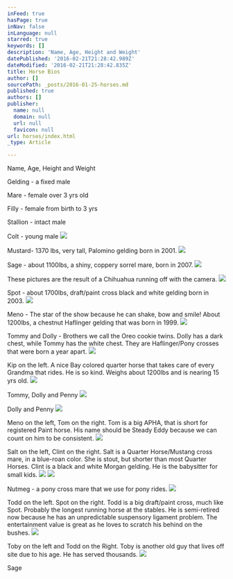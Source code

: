 ```yaml
---
inFeed: true
hasPage: true
inNav: false
inLanguage: null
starred: true
keywords: []
description: 'Name, Age, Height and Weight'
datePublished: '2016-02-21T21:28:42.989Z'
dateModified: '2016-02-21T21:28:42.835Z'
title: Horse Bios
author: []
sourcePath: _posts/2016-01-25-horses.md
published: true
authors: []
publisher:
  name: null
  domain: null
  url: null
  favicon: null
url: horses/index.html
_type: Article

---
```

Name, Age, Height and Weight

Gelding - a fixed male

Mare - female over 3 yrs old

Filly - female from birth to 3 yrs

Stallion - intact male

Colt - young male
![](https://the-grid-user-content.s3-us-west-2.amazonaws.com/db719e9a-de1a-4a34-9d74-3ee9c9004ace.jpg)

Mustard- 1370 lbs, very tall, Palomino gelding born in 2001\.
![](https://the-grid-user-content.s3-us-west-2.amazonaws.com/22fe15ee-7f7a-4e79-a6c6-bbec00143095.jpg)

Sage - about 1100lbs, a shiny, coppery sorrel mare, born in 2007\.
![](https://the-grid-user-content.s3-us-west-2.amazonaws.com/507e3f0a-c240-4cfd-8744-924c6d5485a8.jpg)

These pictures are the result of a Chihuahua running off with the camera.
![](https://the-grid-user-content.s3-us-west-2.amazonaws.com/463878f0-581b-41b0-9351-8d0da0e8126e.jpg)

Spot - about 1700lbs, draft/paint cross black and white gelding born in 2003\.
![](https://the-grid-user-content.s3-us-west-2.amazonaws.com/a36110a1-c5fa-422e-979a-07340b315b44.jpg)

Meno - The star of the show because he can shake, bow and smile!  About 1200lbs, a chestnut Haflinger gelding that was born in 1999\. ![](https://the-grid-user-content.s3-us-west-2.amazonaws.com/66b2b1f5-96fe-4aa4-98ed-ae25c571dcbe.jpg)

Tommy and Dolly - Brothers we call the Oreo cookie twins.  Dolly has a dark chest, while Tommy has the white chest.  They are Haflinger/Pony crosses that were born a year apart.  ![](https://the-grid-user-content.s3-us-west-2.amazonaws.com/9a843d26-b250-4ff3-8be2-ffd9bc11dd99.jpg)

Kip on the left.  A nice Bay colored quarter horse that takes care of every Grandma that rides.  He is so kind.  Weighs about 1200lbs and is nearing 15 yrs old.  ![](https://the-grid-user-content.s3-us-west-2.amazonaws.com/855115d8-b0fc-45ab-903e-5be3f020bcc6.jpg)

Tommy, Dolly and Penny
![](https://the-grid-user-content.s3-us-west-2.amazonaws.com/172e0a41-c5f7-4cd3-af92-571d52356003.jpg)

Dolly and Penny
![](https://the-grid-user-content.s3-us-west-2.amazonaws.com/f937d901-b949-41b4-b90b-a3d4437a85a5.jpg)

Meno on the left, Tom on the right.  Tom is a big APHA, that is short for registered Paint horse.  His name should be Steady Eddy because we can count on him to be consistent.
![](https://the-grid-user-content.s3-us-west-2.amazonaws.com/e132b2c5-f448-4344-8bd1-4979a0120cf9.jpg)

Salt on the left, Clint on the right.  Salt is a Quarter Horse/Mustang cross mare, in a blue-roan color.  She is stout, but shorter than most Quarter Horses.  Clint is a black and white Morgan gelding.  He is the babysitter for small kids.
![](https://the-grid-user-content.s3-us-west-2.amazonaws.com/1c4ae94f-760d-46bd-933f-d93e5c3211c0.jpg)
![](https://the-grid-user-content.s3-us-west-2.amazonaws.com/a41486b5-0568-4083-9934-bebaaf135d41.jpg)

Nutmeg - a pony cross mare that we use for pony rides.
![](https://the-grid-user-content.s3-us-west-2.amazonaws.com/140e065f-5c06-4a99-a048-243c61f28d94.jpg)

Todd on the left.  Spot on the right.  Todd is a big draft/paint cross, much like Spot.  Probably the longest running horse at the stables.  He is semi-retired now because he has an unpredictable suspensory ligament problem.  The entertainment value is great as he loves to scratch his behind on the bushes.   ![](https://the-grid-user-content.s3-us-west-2.amazonaws.com/0fa54c8f-d88b-40c5-b19c-a243076e78ec.jpg)

Toby on the left and Todd on the Right.  Toby is another old guy that lives off site due to his age.  He has served thousands. ![](https://the-grid-user-content.s3-us-west-2.amazonaws.com/407eef23-f726-4b2f-aaa5-2a1601763c1e.jpg)

Sage